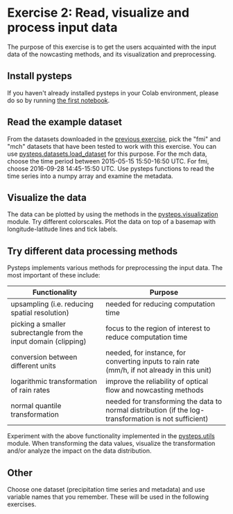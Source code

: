 # Exercise 2: Read, visualize and process input data

The purpose of this exercise is to get the users acquainted with the input data of the nowcasting methods, and its visualization and preprocessing.

## Install pysteps

If you haven't already installed pysteps in your Colab environment, please do so by running [the first notebook](https://github.com/pySTEPS/ERAD-nowcasting-course-2022/blob/hands-on-users/hands-on-session-users/notebooks/block_01_setup.ipynb).

## Read the example dataset

From the datasets downloaded in the [previous exercise](https://github.com/pySTEPS/ERAD-nowcasting-course-2022/blob/main/hands-on-session-users/exercises/exercise_01_colab_setup.md), pick the "fmi" and "mch" datasets that have been tested to work with this exercise. You can use [pysteps.datasets.load_dataset](https://pysteps.readthedocs.io/en/stable/generated/pysteps.datasets.load_dataset.html#pysteps.datasets.load_dataset) for this purpose. For the mch data, choose the time period between 2015-05-15 15:50-16:50 UTC. For fmi, choose 2016-09-28 14:45-15:50 UTC. Use pysteps functions to read the time series into a numpy array and examine the metadata.

## Visualize the data

The data can be plotted by using the methods in the [pysteps.visualization](https://pysteps.readthedocs.io/en/stable/pysteps_reference/visualization.html) module. Try different colorscales. Plot the data on top of a basemap with longitude-latitude lines and tick labels.

## Try different data processing methods

Pysteps implements various methods for preprocessing the input data. The most important of these include:

| **Functionality**                                              | **Purpose**                                                                                           |
|--------------------------------------------------------------- |-------------------------------------------------------------------------------------------------------|
| upsampling (i.e. reducing spatial resolution)                  | needed for reducing computation time                                                                  |
| picking a smaller subrectangle from the input domain (clipping)| focus to the region of interest to reduce computation time                                            |
| conversion between different units                             | needed, for instance, for converting inputs to rain rate (mm/h, if not already in this unit)          |
| logarithmic transformation of rain rates                       | improve the reliability of optical flow and nowcasting methods                                        |
| normal quantile transformation                                 | needed for transforming the data to normal distribution (if the log-transformation is not sufficient) |

Experiment with the above functionality implemented in the [pysteps.utils](https://pysteps.readthedocs.io/en/stable/pysteps_reference/utils.html) module. When transforming the data values, visualize the transformation and/or analyze the impact on the data distribution.

## Other

Choose one dataset (precipitation time series and metadata) and use variable names that you remember. These will be used in the following exercises.